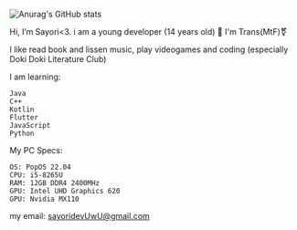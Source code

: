 ![Anurag's GitHub stats](https://github-readme-stats.vercel.app/api?username=sayoridev&show_icons=true&theme=tokyonight)

Hi, I’m Sayori<3. i am a young developer (14 years old) 🫶
I'm Trans(MtF)⚧️

I like read book and lissen music, play videogames and coding (especially Doki Doki Literature Club)

 I am learning:

```
Java
C++
Kotlin
Flutter
JavaScript
Python
```

My PC Specs:

```
OS: PopOS 22.04
CPU: i5-8265U
RAM: 12GB DDR4 2400MHz
GPU: Intel UHD Graphics 620
GPU: Nvidia MX110
```
my email: sayoridevUwU@gmail.com
